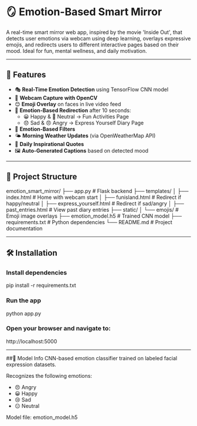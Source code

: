 # 🪞 Emotion-Based Smart Mirror

A real-time smart mirror web app, inspired by the movie 'Inside Out', that detects user emotions via webcam using deep learning, overlays expressive emojis, and redirects users to different interactive pages based on their mood. Ideal for fun, mental wellness, and daily motivation.

---

## 🚀 Features

- 🎭 **Real-Time Emotion Detection** using TensorFlow CNN model  
- 📸 **Webcam Capture with OpenCV**  
- 😊 **Emoji Overlay** on faces in live video feed  
- 🔁 **Emotion-Based Redirection** after 10 seconds:  
  - 😀 Happy & 🙂 Neutral → Fun Activities Page  
  - 😞 Sad & 😠 Angry → Express Yourself Diary Page  
- 🎨 **Emotion-Based Filters**  
- 🌤️ **Morning Weather Updates** (via OpenWeatherMap API)  
- 💬 **Daily Inspirational Quotes**  
- 🖼️ **Auto-Generated Captions** based on detected mood  

---

## 📁 Project Structure
emotion_smart_mirror/
├── app.py # Flask backend
├── templates/
│ ├── index.html # Home with webcam start
│ ├── funisland.html # Redirect if happy/neutral
│ ├── express_yourself.html # Redirect if sad/angry
│ ├── past_entries.html # View past diary entries
├── static/
│ └── emojis/ # Emoji image overlays
├── emotion_model.h5 # Trained CNN model
├── requirements.txt # Python dependencies
└── README.md # Project documentation

---

## 🛠️ Installation

### Install dependencies
pip install -r requirements.txt

### Run the app
python app.py

### Open your browser and navigate to:
http://localhost:5000

---

##🤖 Model Info
CNN-based emotion classifier trained on labeled facial expression datasets.

Recognizes the following emotions:

- 😠 Angry
- 😀 Happy
- 😢 Sad
- 😐 Neutral
  
Model file: emotion_model.h5
